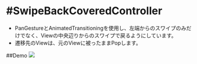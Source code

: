 #SwipeBackCoveredController
==========================


+ PanGestureとAnimatedTransitioningを使用し、左端からのスワイプのみだけでなく、Viewの中央辺りからのスワイプで戻るようにしています。
+ 遷移先のViewは、元のViewに被ったままPopします。

##Demo
![](https://raw.githubusercontent.com/naohide/SwipeBackCoveredController/master/covered.gif)
